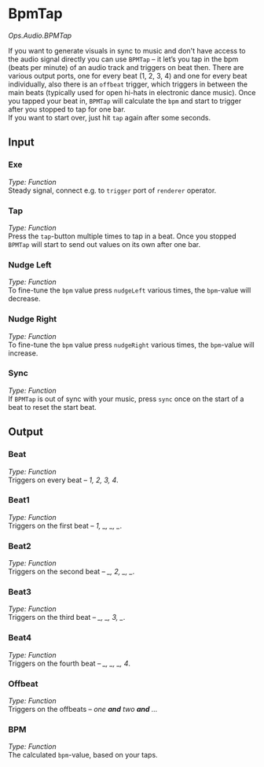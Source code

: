 # BpmTap

*Ops.Audio.BPMTap*  

If you want to generate visuals in sync to music and don't have access to the audio signal directly you can use `BPMTap` – it let’s you tap in the bpm (beats per minute) of an audio track and triggers on beat then. There are various output ports, one for every beat (1, 2, 3, 4) and one for every beat individually, also there is an `offbeat` trigger, which triggers in between the main beats (typically used for open hi-hats in electronic dance music).
Once you tapped your beat in, `BPMTap` will calculate the `bpm` and start to trigger after you stopped to tap for one bar.  
If you want to start over, just hit `tap` again after some seconds.

## Input

### Exe

*Type: Function*  
Steady signal, connect e.g. to `trigger` port of `renderer` operator.

### Tap

*Type: Function*  
Press the `tap`-button multiple times to tap in a beat. Once you stopped `BPMTap` will start to send out values on its own after one bar.

### Nudge Left

*Type: Function*  
To fine-tune the `bpm` value press `nudgeLeft` various times, the `bpm`-value will decrease.

### Nudge Right

*Type: Function*  
To fine-tune the `bpm` value press `nudgeRight` various times, the `bpm`-value will increase.

### Sync

*Type: Function*  
If `BPMTap` is out of sync with your music, press `sync` once on the start of a beat to reset the start beat.

## Output

### Beat

*Type: Function*  
Triggers on every beat – *1, 2, 3, 4*.

### Beat1

*Type: Function*  
Triggers on the first beat – *1, _, _, _*.

### Beat2

*Type: Function*  
Triggers on the second beat – *_, 2, _, _*.

### Beat3

*Type: Function*  
Triggers on the third beat – *_, _, 3, _*.

### Beat4

*Type: Function*  
Triggers on the fourth beat – *_, _, _, 4*.

### Offbeat

*Type: Function*  
Triggers on the offbeats – *one **and** two **and** …*

### BPM

*Type: Function*  
The calculated `bpm`-value, based on your taps.
